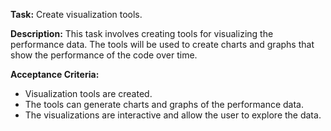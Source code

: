 **Task:** Create visualization tools.

**Description:**
This task involves creating tools for visualizing the performance data. The tools will be used to create charts and graphs that show the performance of the code over time.

**Acceptance Criteria:**
- Visualization tools are created.
- The tools can generate charts and graphs of the performance data.
- The visualizations are interactive and allow the user to explore the data.
